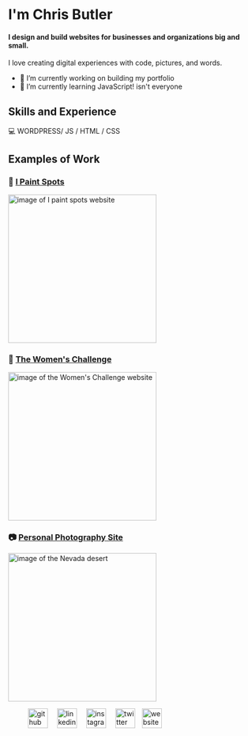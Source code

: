 # I'm Chris Butler
#### I design and build websites for businesses and organizations big and small.
I love creating digital experiences with code, pictures, and words.

- 🔭 I’m currently working on building my portfolio 
- 🌱 I’m currently learning JavaScript! isn't everyone 


## Skills and Experience

:computer: WORDPRESS/ JS / HTML / CSS

## Examples of Work



### :dog: [I Paint Spots](https://www.ipaintspots.com)
<img src="https://www.ipaintspots.com/wp-content/themes/ipaintspots/assets/img/goat-large.jpg" width="300" alt="image of I paint spots website">


### :bicyclist: [The Women's Challenge](https://challenge.chrisbutler.us)
<img src="https://www.chrisbutlerdigital.com/img/womenschallenge.jpg" width="300" alt="image of the Women's Challenge website">

### :camera: [Personal Photography Site](https://chrisbutler.us)
<img src="https://www.chrisbutler.us/wp-content/uploads/2018/03/splash-desktop-1-1024x681.jpg" width="300" alt="image of the Nevada desert">

[<img src='https://cdn.jsdelivr.net/npm/simple-icons@3.0.1/icons/github.svg' alt='github' height='40' style='padding-left: 40px;'>](https://github.com/csbutlers)  [<img src='https://cdn.jsdelivr.net/npm/simple-icons@3.0.1/icons/linkedin.svg' alt='linkedin' height='40' style='padding-left: 15px;'>](https://www.linkedin.com/in/chris-s-butler/)  [<img src='https://cdn.jsdelivr.net/npm/simple-icons@3.0.1/icons/instagram.svg' alt='instagram' height='40' style='padding-left: 15px;'>](https://www.instagram.com/csbphotos/)  [<img src='https://cdn.jsdelivr.net/npm/simple-icons@3.0.1/icons/twitter.svg' alt='twitter' height='40' style='padding-left: 15px;'>](https://twitter.com/_chrisbutler)  [<img src='https://cdn.jsdelivr.net/npm/simple-icons@3.0.1/icons/icloud.svg' alt='website' height='40' style='padding-left: 10px;'>](https://www.chrisbutlerdigital.com)  

